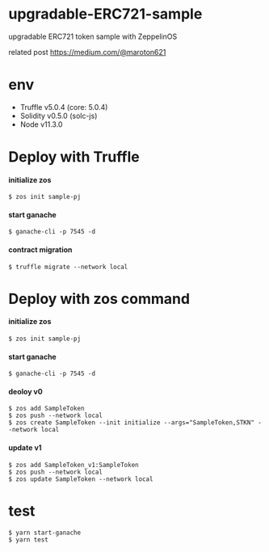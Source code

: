 # upgradable-ERC721-sample

upgradable ERC721 token sample with ZeppelinOS

related post
https://medium.com/@maroton621

# env
- Truffle v5.0.4 (core: 5.0.4)
- Solidity v0.5.0 (solc-js)
- Node v11.3.0

# Deploy with Truffle

#### initialize zos
```
$ zos init sample-pj
```

#### start ganache
```
$ ganache-cli -p 7545 -d
```

#### contract migration
```
$ truffle migrate --network local
```

# Deploy with zos command

#### initialize zos
```
$ zos init sample-pj
```

#### start ganache
```
$ ganache-cli -p 7545 -d
```

#### deoloy v0
```
$ zos add SampleToken
$ zos push --network local
$ zos create SampleToken --init initialize --args="SampleToken,STKN" --network local
```

#### update v1
```
$ zos add SampleToken_v1:SampleToken
$ zos push --network local
$ zos update SampleToken --network local
```

# test
```
$ yarn start-ganache
$ yarn test
```
